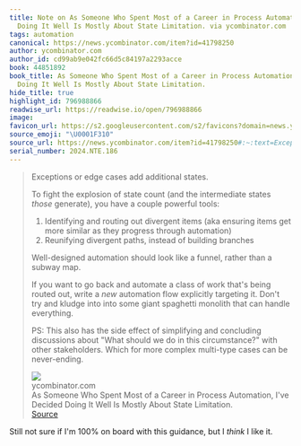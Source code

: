 ```yaml
---
title: Note on As Someone Who Spent Most of a Career in Process Automation, I've Decided
  Doing It Well Is Mostly About State Limitation. via ycombinator.com
tags: automation
canonical: https://news.ycombinator.com/item?id=41798250
author: ycombinator.com
author_id: cd99ab9e042fc66d5c84197a2293acce
book: 44851892
book_title: As Someone Who Spent Most of a Career in Process Automation, I've Decided
  Doing It Well Is Mostly About State Limitation.
hide_title: true
highlight_id: 796988866
readwise_url: https://readwise.io/open/796988866
image:
favicon_url: https://s2.googleusercontent.com/s2/favicons?domain=news.ycombinator.com
source_emoji: "\U0001F310"
source_url: https://news.ycombinator.com/item?id=41798250#:~:text=Exceptions%20or%20edge,can%20be%20never-ending.
serial_number: 2024.NTE.186
---
```

> Exceptions or edge cases add additional states.
> 
> To fight the explosion of state count (and the intermediate states *those* generate), you have a couple powerful tools:
> 
> 1. Identifying and routing out divergent items (aka ensuring items get more similar as they progress through automation)
> 2. Reunifying divergent paths, instead of building branches
> 
> Well-designed automation should look like a funnel, rather than a subway map.
> 
> If you want to go back and automate a class of work that's being routed out, write a *new* automation flow explicitly targeting it. Don't try and kludge into into some giant spaghetti monolith that can handle everything.
> 
> PS: This also has the side effect of simplifying and concluding discussions about "What should we do in this circumstance?" with other stakeholders. Which for more complex multi-type cases can be never-ending.
> <div class="quoteback-footer"><div class="quoteback-avatar"><img class="mini-favicon" src="https://s2.googleusercontent.com/s2/favicons?domain=news.ycombinator.com"></div><div class="quoteback-metadata"><div class="metadata-inner"><span style="display:none">FROM:</span><div aria-label="ycombinator.com" class="quoteback-author"> ycombinator.com</div><div aria-label="As Someone Who Spent Most of a Career in Process Automation, I've Decided Doing It Well Is Mostly About State Limitation." class="quoteback-title"> As Someone Who Spent Most of a Career in Process Automation, I've Decided Doing It Well Is Mostly About State Limitation.</div></div></div><div class="quoteback-backlink"><a target="_blank" aria-label="go to the full text of this quotation" rel="noopener" href="https://news.ycombinator.com/item?id=41798250#:~:text=Exceptions%20or%20edge,can%20be%20never-ending." class="quoteback-arrow"> Source</a></div></div>

Still not sure if I'm 100% on board with this guidance, but I *think* I like it.